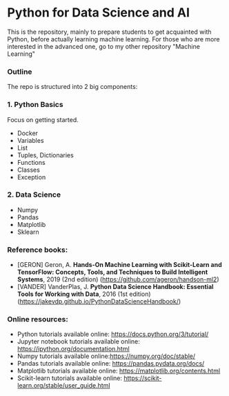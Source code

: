 # Python for Data Science and AI

This is the repository, mainly to prepare students to get acquainted with Python, before actually learning machine learning.  For those who are more interested in the advanced one, go to my other repository "Machine Learning"


### Outline

The repo is structured into 2 big components:

### 1. Python Basics
Focus on getting started.
  - Docker
  - Variables
  - List
  - Tuples, Dictionaries
  - Functions
  - Classes
  - Exception

### 2. Data Science
  - Numpy
  - Pandas
  - Matplotlib
  - Sklearn
  
### Reference books:
- [GERON] Geron, A. **Hands-On Machine Learning with Scikit-Learn and TensorFlow: Concepts, Tools, and Techniques to Build Intelligent Systems**, 2019 (2nd edition) (https://github.com/ageron/handson-ml2)
- [VANDER] VanderPlas, J. **Python Data Science Handbook: Essential Tools for Working with Data**, 2016 (1st edition) (https://jakevdp.github.io/PythonDataScienceHandbook/)

    
### Online resources:
- Python tutorials available online: https://docs.python.org/3/tutorial/
- Jupyter notebook tutorials available online: https://ipython.org/documentation.html
- Numpy tutorials available online:https://numpy.org/doc/stable/
- Pandas tutorials available online: https://pandas.pydata.org/docs/
- Matplotlib tutorials available online: https://matplotlib.org/contents.html
- Scikit-learn tutorials available online: https://scikit-learn.org/stable/user_guide.html
